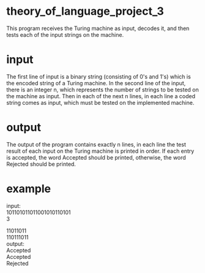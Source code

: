 # theory_of_language_project_3
This program receives the Turing machine as input, decodes it, and then tests each of the input strings on the machine.
# input
The first line of input is a binary string (consisting of 0's and 1's) which is the encoded string of a Turing machine. In the second line of the input, there is an integer n, which represents the number of strings to be tested on the machine as input. Then in each of the next n lines, in each line a coded string comes as input, which must be tested on the implemented machine.
# output
The output of the program contains exactly n lines, in each line the test result of each input on the Turing machine is printed in order. If each entry is accepted, the word Accepted should be printed, otherwise, the word Rejected should be printed.
# example
input:
<br>
101101011011001010110101
<br>
3
<br>

11011011
<br>
110111011
<br>
output:
<br>
Accepted
<br>
Accepted
<br>
Rejected
